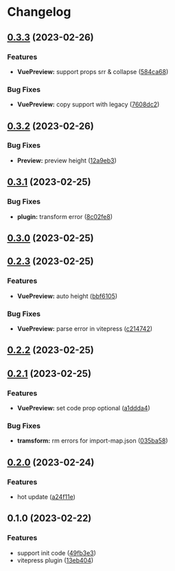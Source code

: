 # Changelog

## [0.3.3](https://github.com/liting-yes/vite-plugin-vue-preview/compare/0.3.2...0.3.3) (2023-02-26)


### Features

* **VuePreview:** support props srr & collapse ([584ca68](https://github.com/liting-yes/vite-plugin-vue-preview/commit/584ca687e314e7ce77b72c71164e9de0ba30efdc))


### Bug Fixes

* **VuePreview:** copy support with legacy ([7608dc2](https://github.com/liting-yes/vite-plugin-vue-preview/commit/7608dc2d84d5628478f646af6eef559db6ad64d0))

## [0.3.2](https://github.com/liting-yes/vite-plugin-vue-preview/compare/0.3.1...0.3.2) (2023-02-26)


### Bug Fixes

* **Preview:** preview height ([12a9eb3](https://github.com/liting-yes/vite-plugin-vue-preview/commit/12a9eb34e74c4cd0725f532938c198498d3e8365))

## [0.3.1](https://github.com/liting-yes/vite-plugin-vue-preview/compare/0.3.0...0.3.1) (2023-02-25)


### Bug Fixes

* **plugin:** transform error ([8c02fe8](https://github.com/liting-yes/vite-plugin-vue-preview/commit/8c02fe8083ee73b04ac895fb4dec2b72304634af))

## [0.3.0](https://github.com/liting-yes/vite-plugin-vue-preview/compare/0.2.3...0.3.0) (2023-02-25)

## [0.2.3](https://github.com/liting-yes/vite-plugin-vue-preview/compare/0.2.2...0.2.3) (2023-02-25)


### Features

* **VuePreview:** auto height ([bbf6105](https://github.com/liting-yes/vite-plugin-vue-preview/commit/bbf610517420d10618a6236324a2c92a258e3589))


### Bug Fixes

* **VuePreview:** parse error in vitepress ([c214742](https://github.com/liting-yes/vite-plugin-vue-preview/commit/c214742a1a40d7f4f510f32581ac713294ae750b))

## [0.2.2](https://github.com/liting-yes/vite-plugin-vue-preview/compare/0.2.1...0.2.2) (2023-02-25)

## [0.2.1](https://github.com/liting-yes/vite-plugin-vue-preview/compare/0.2.0...0.2.1) (2023-02-25)


### Features

* **VuePreview:** set code prop optional ([a1ddda4](https://github.com/liting-yes/vite-plugin-vue-preview/commit/a1ddda4e507691a746a182d451a4d9f842d7b256))


### Bug Fixes

* **tramsform:** rm errors for import-map.json ([035ba58](https://github.com/liting-yes/vite-plugin-vue-preview/commit/035ba58e8e7e930f1cba9cb16fefceaec480620e))

## [0.2.0](https://github.com/liting-yes/vite-plugin-vue-preview/compare/0.1.0...0.2.0) (2023-02-24)


### Features

* hot update ([a24f11e](https://github.com/liting-yes/vite-plugin-vue-preview/commit/a24f11eb177f4d91222f5ef11df598e027a7b231))

## 0.1.0 (2023-02-22)


### Features

* support init code ([49fb3e3](https://github.com/liting-yes/vite-plugin-vue-preview/commit/49fb3e31c91b7f79ce451770b0dfc5fea946bcde))
* vitepress plugin ([13eb404](https://github.com/liting-yes/vite-plugin-vue-preview/commit/13eb4043fb1cb103330966c41f0fb30139beec93))